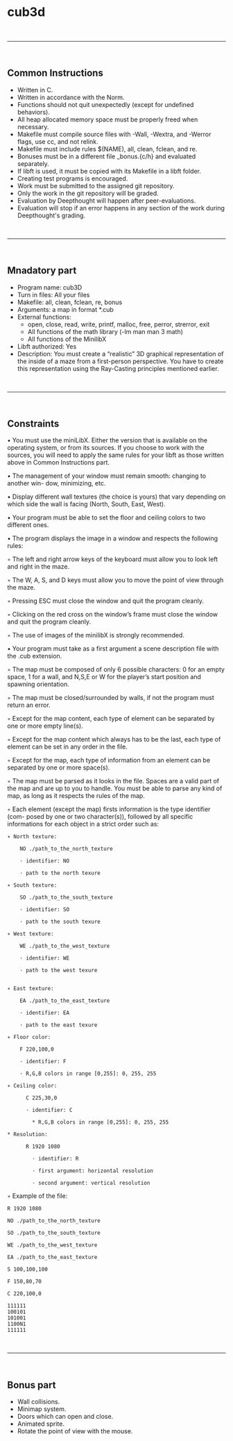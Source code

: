 

# cub3d

&nbsp;

---

&nbsp;

## Common Instructions

- Written in C.
- Written in accordance with the Norm.
- Functions should not quit unexpectedly (except for undefined behaviors).
- All heap allocated memory space must be properly freed when necessary.
- Makefile must compile source files with -Wall, -Wextra, and -Werror flags, use cc, and not relink.
- Makefile must include rules $(NAME), all, clean, fclean, and re.
- Bonuses must be in a different file _bonus.{c/h} and evaluated separately.
- If libft is used, it must be copied with its Makefile in a libft folder.
- Creating test programs is encouraged.
- Work must be submitted to the assigned git repository.
- Only the work in the git repository will be graded.
- Evaluation by Deepthought will happen after peer-evaluations.
- Evaluation will stop if an error happens in any section of the work during Deepthought's grading.


&nbsp;

---

&nbsp;

## Mnadatory part

- Program name: cub3D
- Turn in files: All your files
- Makefile: all, clean, fclean, re, bonus
- Arguments: a map in format *.cub
- External functions:
    - open, close, read, write, printf, malloc, free, perror, strerror, exit
    - All functions of the math library (-lm man man 3 math)
    - All functions of the MinilibX
- Libft authorized: Yes
- Description: You must create a “realistic” 3D graphical representation of the inside of a maze from a first-person perspective. You have to create this representation using the Ray-Casting principles mentioned earlier.


&nbsp;

---

&nbsp;

## Constraints

• You must use the miniLibX. Either the version that is available on the operating
system, or from its sources. If you choose to work with the sources, you will
need to apply the same rules for your libft as those written above in Common
Instructions part.

• The management of your window must remain smooth: changing to another win-
dow, minimizing, etc.

• Display different wall textures (the choice is yours) that vary depending on which
side the wall is facing (North, South, East, West).

• Your program must be able to set the floor and ceiling colors to two different ones.

• The program displays the image in a window and respects the following rules:

  ◦ The left and right arrow keys of the keyboard must allow you to look left and
  right in the maze.

  ◦ The W, A, S, and D keys must allow you to move the point of view through
  the maze.

  ◦ Pressing ESC must close the window and quit the program cleanly.

  ◦ Clicking on the red cross on the window’s frame must close the window and
  quit the program cleanly.

  ◦ The use of images of the minilibX is strongly recommended.


• Your program must take as a first argument a scene description file with the .cub
extension.

  ◦ The map must be composed of only 6 possible characters: 0 for an empty space,
  1 for a wall, and N,S,E or W for the player’s start position and spawning
  orientation.

  ◦ The map must be closed/surrounded by walls, if not the program must return
  an error.

  ◦ Except for the map content, each type of element can be separated by one or
  more empty line(s).

  ◦ Except for the map content which always has to be the last, each type of
  element can be set in any order in the file.

  ◦ Except for the map, each type of information from an element can be separated
  by one or more space(s).

  ◦ The map must be parsed as it looks in the file. Spaces are a valid part of the
  map and are up to you to handle. You must be able to parse any kind of map,
  as long as it respects the rules of the map.

  ◦ Each element (except the map) firsts information is the type identifier (com-
  posed by one or two character(s)), followed by all specific informations for each
  object in a strict order such as:

    ∗ North texture:
 
        NO ./path_to_the_north_texture
        
        · identifier: NO
       
        · path to the north texure

    ∗ South texture:

        SO ./path_to_the_south_texture
      
        · identifier: SO
      
        · path to the south texure

    ∗ West texture:

        WE ./path_to_the_west_texture

        · identifier: WE

        · path to the west texure


    ∗ East texture:

        EA ./path_to_the_east_texture

        · identifier: EA

        · path to the east texure

    ∗ Floor color:

        F 220,100,0

        · identifier: F

        · R,G,B colors in range [0,255]: 0, 255, 255

    ∗ Ceiling color:

          C 225,30,0

          · identifier: C

            * R,G,B colors in range [0,255]: 0, 255, 255

    * Resolution:

          R 1920 1080

            · identifier: R

            · first argument: horizontal resolution

            · second argument: vertical resolution

◦ Example of the file:

    R 1920 1080

    NO ./path_to_the_north_texture

    SO ./path_to_the_south_texture

    WE ./path_to_the_west_texture

    EA ./path_to_the_east_texture

    S 100,100,100

    F 150,80,70

    C 220,100,0

```
111111
100101
101001
1100N1
111111
```

&nbsp;

---

&nbsp;

## Bonus part

- Wall collisions.
- Minimap system.
- Doors which can open and close.
- Animated sprite.
- Rotate the point of view with the mouse.
